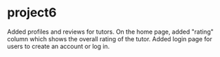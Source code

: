 # project6

Added profiles and reviews for tutors. On the home page, added "rating" column which shows the overall rating of the tutor.
Added login page for users to create an account or log in.
